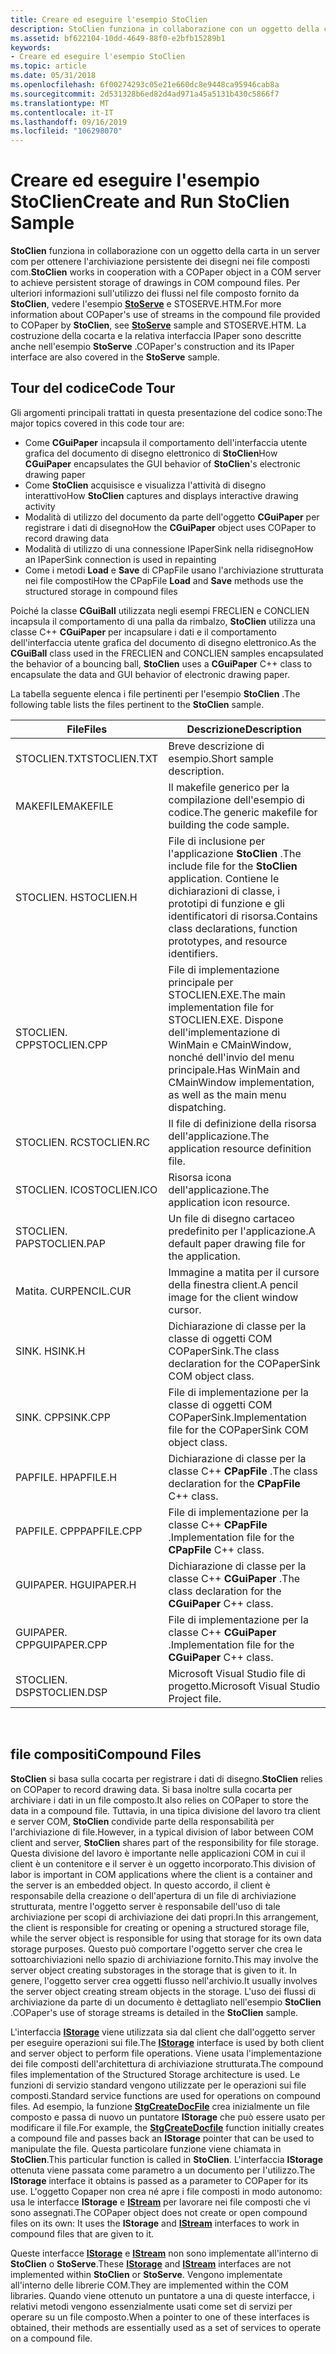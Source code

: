 ```yaml
---
title: Creare ed eseguire l'esempio StoClien
description: StoClien funziona in collaborazione con un oggetto della carta in un server COM per ottenere l'archiviazione persistente dei disegni nei file composti COM.
ms.assetid: bf622104-10dd-4649-88f0-e2bfb15289b1
keywords:
- Creare ed eseguire l'esempio StoClien
ms.topic: article
ms.date: 05/31/2018
ms.openlocfilehash: 6f00274293c05e21e660dc8e9448ca95946cab8a
ms.sourcegitcommit: 2d531328b6ed82d4ad971a45a5131b430c5866f7
ms.translationtype: MT
ms.contentlocale: it-IT
ms.lasthandoff: 09/16/2019
ms.locfileid: "106298070"
---
```

# <a name="create-and-run-stoclien-sample"></a><span data-ttu-id="69ff8-104">Creare ed eseguire l'esempio StoClien</span><span class="sxs-lookup"><span data-stu-id="69ff8-104">Create and Run StoClien Sample</span></span>

<span data-ttu-id="69ff8-105">**StoClien** funziona in collaborazione con un oggetto della carta in un server com per ottenere l'archiviazione persistente dei disegni nei file composti com.</span><span class="sxs-lookup"><span data-stu-id="69ff8-105">**StoClien** works in cooperation with a COPaper object in a COM server to achieve persistent storage of drawings in COM compound files.</span></span> <span data-ttu-id="69ff8-106">Per ulteriori informazioni sull'utilizzo dei flussi nel file composto fornito da **StoClien**, vedere l'esempio [**StoServe**](structured-storage-server-sample--stoserve-.md) e STOSERVE.HTM.</span><span class="sxs-lookup"><span data-stu-id="69ff8-106">For more information about COPaper's use of streams in the compound file provided to COPaper by **StoClien**, see [**StoServe**](structured-storage-server-sample--stoserve-.md) sample and STOSERVE.HTM.</span></span> <span data-ttu-id="69ff8-107">La costruzione della cocarta e la relativa interfaccia IPaper sono descritte anche nell'esempio **StoServe** .</span><span class="sxs-lookup"><span data-stu-id="69ff8-107">COPaper's construction and its IPaper interface are also covered in the **StoServe** sample.</span></span>

## <a name="code-tour"></a><span data-ttu-id="69ff8-108">Tour del codice</span><span class="sxs-lookup"><span data-stu-id="69ff8-108">Code Tour</span></span>

<span data-ttu-id="69ff8-109">Gli argomenti principali trattati in questa presentazione del codice sono:</span><span class="sxs-lookup"><span data-stu-id="69ff8-109">The major topics covered in this code tour are:</span></span>

-   <span data-ttu-id="69ff8-110">Come **CGuiPaper** incapsula il comportamento dell'interfaccia utente grafica del documento di disegno elettronico di **StoClien**</span><span class="sxs-lookup"><span data-stu-id="69ff8-110">How **CGuiPaper** encapsulates the GUI behavior of **StoClien**'s electronic drawing paper</span></span>
-   <span data-ttu-id="69ff8-111">Come **StoClien** acquisisce e visualizza l'attività di disegno interattivo</span><span class="sxs-lookup"><span data-stu-id="69ff8-111">How **StoClien** captures and displays interactive drawing activity</span></span>
-   <span data-ttu-id="69ff8-112">Modalità di utilizzo del documento da parte dell'oggetto **CGuiPaper** per registrare i dati di disegno</span><span class="sxs-lookup"><span data-stu-id="69ff8-112">How the **CGuiPaper** object uses COPaper to record drawing data</span></span>
-   <span data-ttu-id="69ff8-113">Modalità di utilizzo di una connessione IPaperSink nella ridisegno</span><span class="sxs-lookup"><span data-stu-id="69ff8-113">How an IPaperSink connection is used in repainting</span></span>
-   <span data-ttu-id="69ff8-114">Come i metodi **Load** e **Save** di CPapFile usano l'archiviazione strutturata nei file composti</span><span class="sxs-lookup"><span data-stu-id="69ff8-114">How the CPapFile **Load** and **Save** methods use the structured storage in compound files</span></span>

<span data-ttu-id="69ff8-115">Poiché la classe **CGuiBall** utilizzata negli esempi FRECLIEN e CONCLIEN incapsula il comportamento di una palla da rimbalzo, **StoClien** utilizza una classe C++ **CGuiPaper** per incapsulare i dati e il comportamento dell'interfaccia utente grafica del documento di disegno elettronico.</span><span class="sxs-lookup"><span data-stu-id="69ff8-115">As the **CGuiBall** class used in the FRECLIEN and CONCLIEN samples encapsulated the behavior of a bouncing ball, **StoClien** uses a **CGuiPaper** C++ class to encapsulate the data and GUI behavior of electronic drawing paper.</span></span>

<span data-ttu-id="69ff8-116">La tabella seguente elenca i file pertinenti per l'esempio **StoClien** .</span><span class="sxs-lookup"><span data-stu-id="69ff8-116">The following table lists the files pertinent to the **StoClien** sample.</span></span>



| <span data-ttu-id="69ff8-117">File</span><span class="sxs-lookup"><span data-stu-id="69ff8-117">Files</span></span>        | <span data-ttu-id="69ff8-118">Descrizione</span><span class="sxs-lookup"><span data-stu-id="69ff8-118">Description</span></span>                                                                                                                      |
|--------------|----------------------------------------------------------------------------------------------------------------------------------|
| <span data-ttu-id="69ff8-119">STOCLIEN.TXT</span><span class="sxs-lookup"><span data-stu-id="69ff8-119">STOCLIEN.TXT</span></span> | <span data-ttu-id="69ff8-120">Breve descrizione di esempio.</span><span class="sxs-lookup"><span data-stu-id="69ff8-120">Short sample description.</span></span>                                                                                                        |
| <span data-ttu-id="69ff8-121">MAKEFILE</span><span class="sxs-lookup"><span data-stu-id="69ff8-121">MAKEFILE</span></span>     | <span data-ttu-id="69ff8-122">Il makefile generico per la compilazione dell'esempio di codice.</span><span class="sxs-lookup"><span data-stu-id="69ff8-122">The generic makefile for building the code sample.</span></span>                                                                               |
| <span data-ttu-id="69ff8-123">STOCLIEN. H</span><span class="sxs-lookup"><span data-stu-id="69ff8-123">STOCLIEN.H</span></span>   | <span data-ttu-id="69ff8-124">File di inclusione per l'applicazione **StoClien** .</span><span class="sxs-lookup"><span data-stu-id="69ff8-124">The include file for the **StoClien** application.</span></span> <span data-ttu-id="69ff8-125">Contiene le dichiarazioni di classe, i prototipi di funzione e gli identificatori di risorsa.</span><span class="sxs-lookup"><span data-stu-id="69ff8-125">Contains class declarations, function prototypes, and resource identifiers.</span></span>   |
| <span data-ttu-id="69ff8-126">STOCLIEN. CPP</span><span class="sxs-lookup"><span data-stu-id="69ff8-126">STOCLIEN.CPP</span></span> | <span data-ttu-id="69ff8-127">File di implementazione principale per STOCLIEN.EXE.</span><span class="sxs-lookup"><span data-stu-id="69ff8-127">The main implementation file for STOCLIEN.EXE.</span></span> <span data-ttu-id="69ff8-128">Dispone dell'implementazione di WinMain e CMainWindow, nonché dell'invio del menu principale.</span><span class="sxs-lookup"><span data-stu-id="69ff8-128">Has WinMain and CMainWindow implementation, as well as the main menu dispatching.</span></span> |
| <span data-ttu-id="69ff8-129">STOCLIEN. RC</span><span class="sxs-lookup"><span data-stu-id="69ff8-129">STOCLIEN.RC</span></span>  | <span data-ttu-id="69ff8-130">Il file di definizione della risorsa dell'applicazione.</span><span class="sxs-lookup"><span data-stu-id="69ff8-130">The application resource definition file.</span></span>                                                                                        |
| <span data-ttu-id="69ff8-131">STOCLIEN. ICO</span><span class="sxs-lookup"><span data-stu-id="69ff8-131">STOCLIEN.ICO</span></span> | <span data-ttu-id="69ff8-132">Risorsa icona dell'applicazione.</span><span class="sxs-lookup"><span data-stu-id="69ff8-132">The application icon resource.</span></span>                                                                                                   |
| <span data-ttu-id="69ff8-133">STOCLIEN. PAP</span><span class="sxs-lookup"><span data-stu-id="69ff8-133">STOCLIEN.PAP</span></span> | <span data-ttu-id="69ff8-134">Un file di disegno cartaceo predefinito per l'applicazione.</span><span class="sxs-lookup"><span data-stu-id="69ff8-134">A default paper drawing file for the application.</span></span>                                                                                |
| <span data-ttu-id="69ff8-135">Matita. CUR</span><span class="sxs-lookup"><span data-stu-id="69ff8-135">PENCIL.CUR</span></span>   | <span data-ttu-id="69ff8-136">Immagine a matita per il cursore della finestra client.</span><span class="sxs-lookup"><span data-stu-id="69ff8-136">A pencil image for the client window cursor.</span></span>                                                                                     |
| <span data-ttu-id="69ff8-137">SINK. H</span><span class="sxs-lookup"><span data-stu-id="69ff8-137">SINK.H</span></span>       | <span data-ttu-id="69ff8-138">Dichiarazione di classe per la classe di oggetti COM COPaperSink.</span><span class="sxs-lookup"><span data-stu-id="69ff8-138">The class declaration for the COPaperSink COM object class.</span></span>                                                                      |
| <span data-ttu-id="69ff8-139">SINK. CPP</span><span class="sxs-lookup"><span data-stu-id="69ff8-139">SINK.CPP</span></span>     | <span data-ttu-id="69ff8-140">File di implementazione per la classe di oggetti COM COPaperSink.</span><span class="sxs-lookup"><span data-stu-id="69ff8-140">Implementation file for the COPaperSink COM object class.</span></span>                                                                        |
| <span data-ttu-id="69ff8-141">PAPFILE. H</span><span class="sxs-lookup"><span data-stu-id="69ff8-141">PAPFILE.H</span></span>    | <span data-ttu-id="69ff8-142">Dichiarazione di classe per la classe C++ **CPapFile** .</span><span class="sxs-lookup"><span data-stu-id="69ff8-142">The class declaration for the **CPapFile** C++ class.</span></span>                                                                            |
| <span data-ttu-id="69ff8-143">PAPFILE. CPP</span><span class="sxs-lookup"><span data-stu-id="69ff8-143">PAPFILE.CPP</span></span>  | <span data-ttu-id="69ff8-144">File di implementazione per la classe C++ **CPapFile** .</span><span class="sxs-lookup"><span data-stu-id="69ff8-144">Implementation file for the **CPapFile** C++ class.</span></span>                                                                              |
| <span data-ttu-id="69ff8-145">GUIPAPER. H</span><span class="sxs-lookup"><span data-stu-id="69ff8-145">GUIPAPER.H</span></span>   | <span data-ttu-id="69ff8-146">Dichiarazione di classe per la classe C++ **CGuiPaper** .</span><span class="sxs-lookup"><span data-stu-id="69ff8-146">The class declaration for the **CGuiPaper** C++ class.</span></span>                                                                           |
| <span data-ttu-id="69ff8-147">GUIPAPER. CPP</span><span class="sxs-lookup"><span data-stu-id="69ff8-147">GUIPAPER.CPP</span></span> | <span data-ttu-id="69ff8-148">File di implementazione per la classe C++ **CGuiPaper** .</span><span class="sxs-lookup"><span data-stu-id="69ff8-148">Implementation file for the **CGuiPaper** C++ class.</span></span>                                                                             |
| <span data-ttu-id="69ff8-149">STOCLIEN. DSP</span><span class="sxs-lookup"><span data-stu-id="69ff8-149">STOCLIEN.DSP</span></span> | <span data-ttu-id="69ff8-150">Microsoft Visual Studio file di progetto.</span><span class="sxs-lookup"><span data-stu-id="69ff8-150">Microsoft Visual Studio Project file.</span></span>                                                                                            |



 

## <a name="compound-files"></a><span data-ttu-id="69ff8-151">file compositi</span><span class="sxs-lookup"><span data-stu-id="69ff8-151">Compound Files</span></span>

<span data-ttu-id="69ff8-152">**StoClien** si basa sulla cocarta per registrare i dati di disegno.</span><span class="sxs-lookup"><span data-stu-id="69ff8-152">**StoClien** relies on COPaper to record drawing data.</span></span> <span data-ttu-id="69ff8-153">Si basa inoltre sulla cocarta per archiviare i dati in un file composto.</span><span class="sxs-lookup"><span data-stu-id="69ff8-153">It also relies on COPaper to store the data in a compound file.</span></span> <span data-ttu-id="69ff8-154">Tuttavia, in una tipica divisione del lavoro tra client e server COM, **StoClien** condivide parte della responsabilità per l'archiviazione di file.</span><span class="sxs-lookup"><span data-stu-id="69ff8-154">However, in a typical division of labor between COM client and server, **StoClien** shares part of the responsibility for file storage.</span></span> <span data-ttu-id="69ff8-155">Questa divisione del lavoro è importante nelle applicazioni COM in cui il client è un contenitore e il server è un oggetto incorporato.</span><span class="sxs-lookup"><span data-stu-id="69ff8-155">This division of labor is important in COM applications where the client is a container and the server is an embedded object.</span></span> <span data-ttu-id="69ff8-156">In questo accordo, il client è responsabile della creazione o dell'apertura di un file di archiviazione strutturata, mentre l'oggetto server è responsabile dell'uso di tale archiviazione per scopi di archiviazione dei dati propri.</span><span class="sxs-lookup"><span data-stu-id="69ff8-156">In this arrangement, the client is responsible for creating or opening a structured storage file, while the server object is responsible for using that storage for its own data storage purposes.</span></span> <span data-ttu-id="69ff8-157">Questo può comportare l'oggetto server che crea le sottoarchiviazioni nello spazio di archiviazione fornito.</span><span class="sxs-lookup"><span data-stu-id="69ff8-157">This may involve the server object creating substorages in the storage that is given to it.</span></span> <span data-ttu-id="69ff8-158">In genere, l'oggetto server crea oggetti flusso nell'archivio.</span><span class="sxs-lookup"><span data-stu-id="69ff8-158">It usually involves the server object creating stream objects in the storage.</span></span> <span data-ttu-id="69ff8-159">L'uso dei flussi di archiviazione da parte di un documento è dettagliato nell'esempio **StoClien** .</span><span class="sxs-lookup"><span data-stu-id="69ff8-159">COPaper's use of storage streams is detailed in the **StoClien** sample.</span></span>

<span data-ttu-id="69ff8-160">L'interfaccia [**IStorage**](/windows/desktop/api/Objidl/nn-objidl-istorage) viene utilizzata sia dal client che dall'oggetto server per eseguire operazioni sui file.</span><span class="sxs-lookup"><span data-stu-id="69ff8-160">The [**IStorage**](/windows/desktop/api/Objidl/nn-objidl-istorage) interface is used by both client and server object to perform file operations.</span></span> <span data-ttu-id="69ff8-161">Viene usata l'implementazione dei file composti dell'architettura di archiviazione strutturata.</span><span class="sxs-lookup"><span data-stu-id="69ff8-161">The compound files implementation of the Structured Storage architecture is used.</span></span> <span data-ttu-id="69ff8-162">Le funzioni di servizio standard vengono utilizzate per le operazioni sui file composti.</span><span class="sxs-lookup"><span data-stu-id="69ff8-162">Standard service functions are used for operations on compound files.</span></span> <span data-ttu-id="69ff8-163">Ad esempio, la funzione [**StgCreateDocFile**](/windows/desktop/api/coml2api/nf-coml2api-stgcreatedocfile) crea inizialmente un file composto e passa di nuovo un puntatore **IStorage** che può essere usato per modificare il file.</span><span class="sxs-lookup"><span data-stu-id="69ff8-163">For example, the [**StgCreateDocfile**](/windows/desktop/api/coml2api/nf-coml2api-stgcreatedocfile) function initially creates a compound file and passes back an **IStorage** pointer that can be used to manipulate the file.</span></span> <span data-ttu-id="69ff8-164">Questa particolare funzione viene chiamata in **StoClien**.</span><span class="sxs-lookup"><span data-stu-id="69ff8-164">This particular function is called in **StoClien**.</span></span> <span data-ttu-id="69ff8-165">L'interfaccia **IStorage** ottenuta viene passata come parametro a un documento per l'utilizzo.</span><span class="sxs-lookup"><span data-stu-id="69ff8-165">The **IStorage** interface it obtains is passed as a parameter to COPaper for its use.</span></span> <span data-ttu-id="69ff8-166">L'oggetto Copaper non crea né apre i file composti in modo autonomo: usa le interfacce **IStorage** e [**IStream**](/windows/desktop/api/Objidl/nn-objidl-istream) per lavorare nei file composti che vi sono assegnati.</span><span class="sxs-lookup"><span data-stu-id="69ff8-166">The COPaper object does not create or open compound files on its own: It uses the **IStorage** and [**IStream**](/windows/desktop/api/Objidl/nn-objidl-istream) interfaces to work in compound files that are given to it.</span></span>

<span data-ttu-id="69ff8-167">Queste interfacce [**IStorage**](/windows/desktop/api/Objidl/nn-objidl-istorage) e [**IStream**](/windows/desktop/api/Objidl/nn-objidl-istream) non sono implementate all'interno di **StoClien** o **StoServe**.</span><span class="sxs-lookup"><span data-stu-id="69ff8-167">These [**IStorage**](/windows/desktop/api/Objidl/nn-objidl-istorage) and [**IStream**](/windows/desktop/api/Objidl/nn-objidl-istream) interfaces are not implemented within **StoClien** or **StoServe**.</span></span> <span data-ttu-id="69ff8-168">Vengono implementate all'interno delle librerie COM.</span><span class="sxs-lookup"><span data-stu-id="69ff8-168">They are implemented within the COM libraries.</span></span> <span data-ttu-id="69ff8-169">Quando viene ottenuto un puntatore a una di queste interfacce, i relativi metodi vengono essenzialmente usati come set di servizi per operare su un file composto.</span><span class="sxs-lookup"><span data-stu-id="69ff8-169">When a pointer to one of these interfaces is obtained, their methods are essentially used as a set of services to operate on a compound file.</span></span>

 

 




